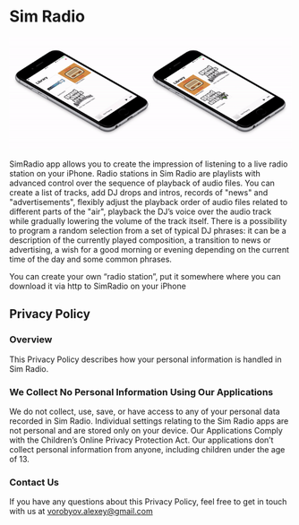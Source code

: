 # Sim Radio

![gta_radio_gui](assets/img/Screenshot.gif)

SimRadio app allows you to create the impression of listening to a live radio station on your iPhone.
Radio stations in Sim Radio are playlists with advanced control over the sequence of playback of audio files.
You can create a list of tracks, add DJ drops and intros, records of "news" and "advertisements", flexibly adjust the playback order of audio files related to different parts of the "air", playback the DJ’s voice over the audio track while gradually lowering the volume of the track itself. There is a possibility to program a random selection from a set of typical DJ phrases: it can be a description of the currently played composition, a transition to news or advertising, a wish for a good morning or evening depending on the current time of the day and some common phrases.

You can create your own “radio station”, put it somewhere where you can download it via http to SimRadio on your iPhone

## Privacy Policy

### Overview

This Privacy Policy describes how your personal information is handled in Sim Radio.

### We Collect No Personal Information Using Our Applications

We do not collect, use, save, or have access to any of your personal data recorded in Sim Radio.
Individual settings relating to the Sim Radio apps are not personal and are stored only on your device.
Our Applications Comply with the Children’s Online Privacy Protection Act.
Our applications don’t collect personal information from anyone, including children under the age of 13.

### Contact Us

If you have any questions about this Privacy Policy, feel free to get in touch with us at vorobyov.alexey@gmail.com
